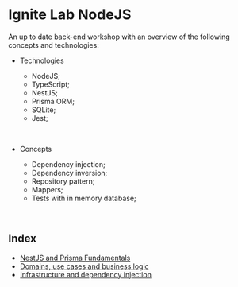 # Ignite Lab NodeJS

An up to date back-end workshop with an overview of the following concepts and technologies:

- Technologies

  - NodeJS;
  - TypeScript;
  - NestJS;
  - Prisma ORM;
  - SQLite;
  - Jest;

</br>

- Concepts

  - Dependency injection;
  - Dependency inversion;
  - Repository pattern;
  - Mappers;
  - Tests with in memory database;

</br>

## Index

- [NestJS and Prisma Fundamentals](./lectures/lecture-01-nestjs-and-prisma-fundamentals.md)
- [Domains, use cases and business logic](./lectures//lecture-02-domains-use-cases-and-business-logic.md)
- [Infrastructure and dependency injection](./lectures/lecture-03-infrastructure-and-dependency-injection.md)
